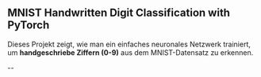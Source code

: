 ## MNIST Handwritten Digit Classification with PyTorch
Dieses Projekt zeigt, wie man ein einfaches neuronales Netzwerk trainiert, um **handgeschriebe Ziffern (0-9)** aus dem MNIST-Datensatz zu erkennen.

-- 

